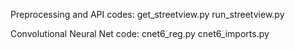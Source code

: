 Preprocessing and API codes:
	get_streetview.py
	run_streetview.py

Convolutional Neural Net code:
	cnet6_reg.py
	cnet6_imports.py
